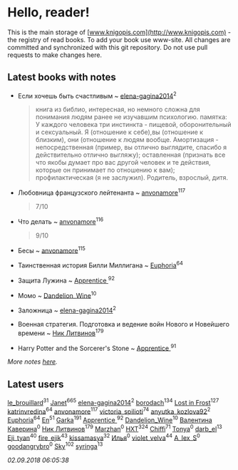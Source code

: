 # Hello, reader!
This is the main storage of [www.knigopis.com](http://www.knigopis.com) - the registry of read books.
To add your book use www-site. All changes are committed and synchronized with this git repository.
Do not use pull requests to make changes here.


## Latest books with notes
* Если хочешь быть счастливым ~ [elena-gagina2014](users/208/208969292-yandex)<sup>2</sup>
    > книга из библио, интересная, но немного сложна для понимания людям ранее не изучавшим психологию. памятка:  У каждого человека три инстинкта - пищевой, оборонительный и сексуальный. Я (отношение к себе),вы (отношение к близким), они (отношение к людям вообще. Амортизация - непосредственная (пример, вы отлично выглядите, спасибо я действительно отлично выгляжу); оставленная (признать все что якобы думает про вас другой человек и те действия, которые он принимает по отношению к вам); профилактическая (я не заслужил). Родитель, взрослый, дитя.

* Любовница французского лейтенанта ~ [anvonamore](users/595/5957175-vkontakte)<sup>117</sup>
    > 7/10

* Что делать ~ [anvonamore](users/595/5957175-vkontakte)<sup>116</sup>
    > 9/10

* Бесы ~ [anvonamore](users/595/5957175-vkontakte)<sup>115</sup>

* Таинственная история Билли Миллигана ~ [Euphoria](users/106/106304994652616315178-google)<sup>64</sup>

* Защита Лужина ~ [Apprentice ](users/528/52821952-vkontakte)<sup>92</sup>

* Момо ~ [Dandelion_Wine](users/586/58602788-vkontakte)<sup>10</sup>

* Заложница ~ [elena-gagina2014](users/208/208969292-yandex)<sup>2</sup>

* Военная стратегия. Подготовка и ведение войн Нового и Новейшего времени ~ [Ник Литвинов](users/241/241974816-vkontakte)<sup>179</sup>

* Harry Potter and the Sorcerer's Stone ~ [Apprentice ](users/528/52821952-vkontakte)<sup>91</sup>


_More notes [here](latest_books_with_notes.md)._


## Latest users
[le_brouillard](users/133/13330781-vkontakte)<sup>31</sup> 
[Janet](users/108/108113656204404967440-google)<sup>665</sup> 
[elena-gagina2014](users/208/208969292-yandex)<sup>2</sup> 
[borodach](users/157/15706320-vkontakte)<sup>134</sup> 
[Lost in Frost](users/103/103293621948650602575-google)<sup>127</sup> 
[katrinvredina](users/233/2336755-vkontakte)<sup>64</sup> 
[anvonamore](users/595/5957175-vkontakte)<sup>117</sup> 
[victoria_spilioti](users/219/219259003-vkontakte)<sup>74</sup> 
[anyutka_kozlova92](users/223/22376066-vkontakte)<sup>2</sup> 
[Euphoria](users/106/106304994652616315178-google)<sup>64</sup> 
[En](users/333/333646551-vkontakte)<sup>51</sup> 
[Garka](users/115/115753719718250012620-google)<sup>191</sup> 
[Apprentice ](users/528/52821952-vkontakte)<sup>92</sup> 
[Dandelion_Wine](users/586/58602788-vkontakte)<sup>10</sup> 
[Валентина Каверина](users/282/2824946827022425099-mailru)<sup>0</sup> 
[Ник Литвинов](users/241/241974816-vkontakte)<sup>179</sup> 
[Marzhan](users/110/110565754199715103002-google)<sup>0</sup> 
[HXT](users/100/100002563462782-facebook)<sup>324</sup> 
[Chiffi](users/105/105831994080785626680-google)<sup>71</sup> 
[Tonya](users/107/107653618864404586169-google)<sup>0</sup> 
[darb_el](users/184/184135339-vkontakte)<sup>13</sup> 
[Eji_tyan](users/235/2352103981-twitter)<sup>40</sup> 
[fire_ejik](users/329/32903202-vkontakte)<sup>43</sup> 
[kissamasya](users/684/68439978-vkontakte)<sup>32</sup> 
[Илья](users/116/116129929397924954448-google)<sup>0</sup> 
[violet_velva](users/116/116961712580551399099-google)<sup>44</sup> 
[A_lex_S](users/104/104452088751111617579-google)<sup>0</sup> 
[goodangrybro](users/113/113297173414505455315-google)<sup>0</sup> 
[Sky](users/118/118049897850017649660-google)<sup>102</sup> 
[syringa](users/570/57062183-vkontakte)<sup>13</sup> 


_02.09.2018 06:05:38_
